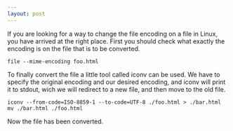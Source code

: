 ```yaml
---
layout: post
---
```

If you are looking for a way to change the file encoding on a file in
Linux, you have arrived at the right place. First you should check
what exactly the encoding is on the file that is to be converted.

	file --mime-encoding foo.html

To finally convert the file a little tool called iconv can be used. We
have to specify the original encoding and our desired encoding, and
iconv will print it to stdout, wich we will redirect to a new file,
and then move to the old file.

	iconv --from-code=ISO-8859-1 --to-code=UTF-8 ./foo.html > ./bar.html
	mv ./bar.html ./foo.html

Now the file has been converted.
